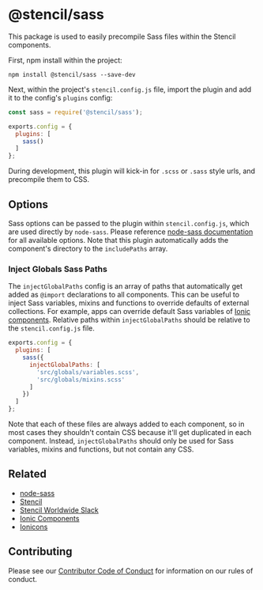 # @stencil/sass

This package is used to easily precompile Sass files within the Stencil components.

First, npm install within the project:

```
npm install @stencil/sass --save-dev
```

Next, within the project's `stencil.config.js` file, import the plugin and add it to the config's `plugins` config:

```js
const sass = require('@stencil/sass');

exports.config = {
  plugins: [
    sass()
  ]
};
```

During development, this plugin will kick-in for `.scss` or `.sass` style urls, and precompile them to CSS.


## Options

Sass options can be passed to the plugin within `stencil.config.js`, which are used directly by `node-sass`. Please reference [node-sass documentation](https://www.npmjs.com/package/node-sass) for all available options. Note that this plugin automatically adds the component's directory to the `includePaths` array.


### Inject Globals Sass Paths

The `injectGlobalPaths` config is an array of paths that automatically get added as `@import` declarations to all components. This can be useful to inject Sass variables, mixins and functions to override defaults of external collections. For example, apps can override default Sass variables of [Ionic components](https://www.npmjs.com/package/@ionic/core). Relative paths within `injectGlobalPaths` should be relative to the `stencil.config.js` file.

```js
exports.config = {
  plugins: [
    sass({
      injectGlobalPaths: [
        'src/globals/variables.scss',
        'src/globals/mixins.scss'
      ]
    })
  ]
};
```

Note that each of these files are always added to each component, so in most cases they shouldn't contain CSS because it'll get duplicated in each component. Instead, `injectGlobalPaths` should only be used for Sass variables, mixins and functions, but not contain any CSS.


## Related

* [node-sass](https://www.npmjs.com/package/node-sass)
* [Stencil](https://stenciljs.com/)
* [Stencil Worldwide Slack](https://stencil-worldwide.slack.com)
* [Ionic Components](https://www.npmjs.com/package/@ionic/core)
* [Ionicons](http://ionicons.com/)


## Contributing

Please see our [Contributor Code of Conduct](https://github.com/ionic-team/ionic/blob/master/CODE_OF_CONDUCT.md) for information on our rules of conduct.